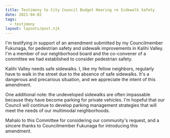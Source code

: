 ```yaml
---
title: Testimony to City Council Budget Hearing re Sidewalk Safety
date: 2021-04-02
tags:
  - testimony
layout: layouts/post.njk
---
```

I'm testifying in support of an amendment submitted by my Councilmember Fukunaga, for pedestrian safety and sidewalk improvements in Kalihi Valley. I'm a member of our neighborhood board and the co-convener of a committee we had established to consider pedestrian safety.

Kalihi Valley needs safe sidewalks. I, like my fellow neighbors, regularly have to walk in the street due to the absence of safe sidewalks. It's a dangerous and precarious situation, and we appreciate the intent of this amendment.

One additional note: the undeveloped sidewalks are often impassable because they have become parking for private vehicles. I'm hopeful that our Council will continue to develop parking management strategies that will meet the needs of our multimodal neighborhoods.

Mahalo to this Committee for considering our community's request, and a sincere thanks to Councilmember Fukunaga for introducing this amendment.
